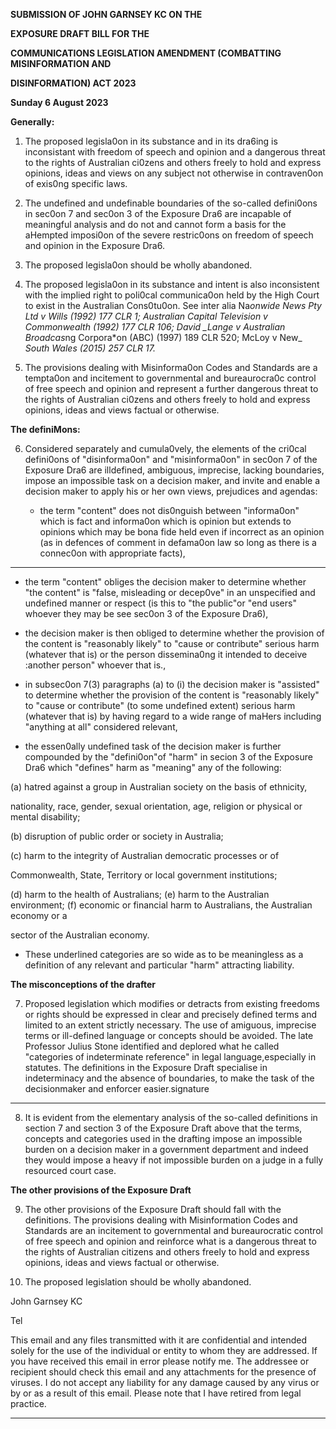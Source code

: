 **SUBMISSION OF JOHN GARNSEY KC ON THE**

**EXPOSURE DRAFT BILL FOR THE**

**COMMUNICATIONS LEGISLATION AMENDMENT (COMBATTING MISINFORMATION AND**

**DISINFORMATION) ACT 2023**

**Sunday 6 August 2023**

**Generally:**

1. The proposed legisla0on in its substance and in its dra6ing is inconsistant with
freedom of speech and opinion and a dangerous threat to the rights of Australian
ci0zens and others freely to hold and express opinions, ideas and views on any
subject not otherwise in contraven0on of exis0ng specific laws.

2. The undefined and undefinable boundaries of the so-called defini0ons in sec0on 7
and sec0on 3 of the Exposure Dra6 are incapable of meaningful analysis and do not
and cannot form a basis for the aHempted imposi0on of the severe restric0ons on
freedom of speech and opinion in the Exposure Dra6.

3. The proposed legisla0on should be wholly abandoned.

4. The proposed legisla0on in its substance and intent is also inconsistent with the
implied right to poli0cal communica0on held by the High Court to exist in the
Australian Cons0tu0on.  See inter alia Na*onwide News Pty Ltd v Wills (1992) 177
CLR 1; _Australian Capital Television v Commonwealth (1992) 177 CLR 106;_ _David_
_Lange v Australian Broadcas*ng Corpora*on (ABC) (1997) 189 CLR 520; McLoy v New_
_South Wales (2015) 257 CLR 17._

5. The provisions dealing with Misinforma0on Codes and Standards are a tempta0on
and incitement to governmental and bureaurocra0c control of free speech and
opinion and represent a further dangerous threat to the rights of Australian ci0zens
and others freely to hold and express opinions, ideas and views factual or otherwise.

**The definiMons:**

6. Considered separately and cumula0vely, the elements of the cri0cal defini0ons of
"disinforma0on" and "misinforma0on" in sec0on 7 of the Exposure Dra6 are illdefined, ambiguous, imprecise, lacking boundaries, impose an impossible task on a
decision maker, and invite and enable a decision maker to apply his or her own views,
prejudices and agendas:

    - the term "content" does not dis0nguish between "informa0on" which is fact and
informa0on which is opinion but extends to opinions which may be bona fide
held even if incorrect as an opinion (as in defences of comment in defama0on
law so long as there is a connec0on with appropriate facts),


-----

- the term "content" obliges the decision maker to determine whether "the
content" is "false, misleading or decep0ve" in an unspecified and undefined
manner or respect (is this to "the public"or "end users" whoever they may be see sec0on 3 of the Exposure Dra6),

- the decision maker is then obliged to determine whether the provision of the
content is "reasonably likely" to "cause or contribute" serious harm (whatever
that is) or the person dissemina0ng it intended to deceive :another person"
whoever that is.,

- in subsec0on 7(3) paragraphs (a) to (i) the decision maker is "assisted" to
determine whether the provision of the content is "reasonably likely" to "cause
or contribute" (to some undefined extent) serious harm (whatever that is) by
having regard to a wide range of maHers including "anything at all" considered
relevant,

- the essen0ally undefined task of the decision maker is further compounded by
the "defini0on"of "harm" in secion 3 of the Exposure Dra6 which "defines" harm
as "meaning" any of the following:


(a) hatred against a group in Australian society on the basis of ethnicity,


nationality, race, gender, sexual orientation, age, religion or physical or
mental disability;


(b) disruption of public order or society in Australia;


(c) harm to the integrity of Australian democratic processes or of


Commonwealth, State, Territory or local government institutions;


(d) harm to the health of Australians;
(e) harm to the Australian environment;
(f) economic or financial harm to Australians, the Australian economy or a


sector of the Australian economy.



- These underlined categories are so wide as to be meaningless as a definition
of any relevant and particular "harm" attracting liability.


**The misconceptions of the drafter**


7. Proposed legislation which modifies or detracts from existing freedoms or rights
should be expressed in clear and precisely defined terms and limited to an extent
strictly necessary.  The use of amiguous, imprecise terms or ill-defined language or
concepts should be avoided.  The late Professor Julius Stone identified and deplored
what he called "categories of indeterminate reference" in legal language,especially in
statutes. The definitions in the Exposure Draft specialise in indeterminacy and the
absence of boundaries, to make the task of the decisionmaker and enforcer
easier.signature


-----

8. It is evident from the elementary analysis of the so-called definitions in section 7
and section 3 of the Exposure Draft above that the terms, concepts and categories
used in the drafting impose an impossible burden on a decision maker in a
government department and indeed they would impose a heavy if not impossible
burden on a judge in a fully resourced court case.

**The other provisions of the Exposure Draft**

9. The other provisions of the Exposure Draft should fall with the definitions.  The
provisions dealing with Misinformation Codes and Standards are an incitement to
governmental and bureaurocratic control of free speech and opinion and reinforce
what is a dangerous threat to the rights of Australian citizens and others freely to
hold and express opinions, ideas and views factual or otherwise.


10. The proposed legislation should be wholly abandoned.


John Garnsey KC

Tel

This email and any files transmitted with it are confidential and intended solely for the use of the individual or entity to
whom they are addressed. If you have received this email in error please notify me.  The addressee or recipient should
check this email and any attachments for the presence of viruses. I do not accept any liability for any damage caused by
any virus or by or as a result of this email. Please note that I have retired from legal practice.


-----

